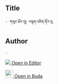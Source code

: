 ## Title
	- གསུང་ཐོར་བུ། བསྟན་འཛིན་ནོར་བུ

## Author
	- 



[<img src="https://img.icons8.com/color/25/000000/edit-property.png"> Open in Editor](http://editor.openpecha.org/I0FC8FD41)

[<img width="25" src="https://library.bdrc.io/icons/BUDA-small.svg"> Open in Buda](https://library.bdrc.io/show/bdr:IE0OPI0FC8FD41)
